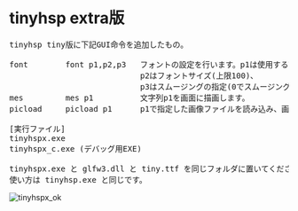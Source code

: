 # tinyhsp extra版
<pre>
tinyhsp tiny版に下記GUI命令を追加したもの。

font		font p1,p2,p3 	フォントの設定を行います。p1は使用するTTFファイルを拡張子まで含めて指定。
                            p2はフォントサイズ(上限100)、
                            p3はスムージングの指定(0でスムージングなし、16でスムージングあり)です。
mes			mes p1    		文字列p1を画面に描画します。
picload		picload p1  	p1で指定した画像ファイルを読み込み、画面に表示します。

[実行ファイル]
tinyhspx.exe
tinyhspx_c.exe (デバッグ用EXE)

tinyhspx.exe と glfw3.dll と tiny.ttf を同じフォルダに置いてください。
使い方は tinyhsp.exe と同じです。
</pre>
![tinyhspx_ok](https://cloud.githubusercontent.com/assets/24917310/23071003/45e199a0-f570-11e6-8e74-21320d8e72de.jpg)
